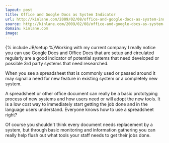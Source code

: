 ```yaml
---
layout: post
title: Office and Google Docs as System Indicator
url: http://kinlane.com/2009/02/08/office-and-google-docs-as-system-indicator/
source: http://kinlane.com/2009/02/08/office-and-google-docs-as-system-indicator/
domain: kinlane.com
image: 
---
```

{% include JB/setup %}Working with my current company I really notice you can use Google Docs and Office Docs that are setup and circulated regularly are a good indicator of potential systems that need developed or possible 3rd party systems that need researched.<p></p>
When you see a spreadsheet that is commonly used or passed around it may signal a need for new feature in existing system or a completely new system.<p></p>
A spreadsheet or other office document can really be a basic prototyping process of new systems and how users need or will adopt the new tools. It is a low cost way to immediately start getting the job done and in the language users understand. Everyone knows how to use a spreadsheet right?<p></p>
Of course you shouldn't think every document needs replacement by a system, but through basic monitoring and information gathering you can really help flush out what tools your staff needs to get their jobs done.